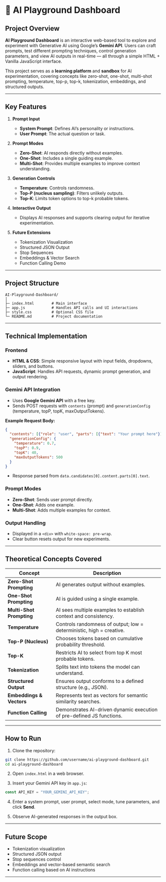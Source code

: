 # 🤖 AI Playground Dashboard

## Project Overview

**AI Playground Dashboard** is an interactive web-based tool to explore and experiment with Generative AI using Google’s **Gemini API**. Users can craft prompts, test different prompting techniques, control generation parameters, and view AI outputs in real-time — all through a simple HTML + Vanilla JavaScript interface.

This project serves as a **learning platform** and **sandbox** for AI experimentation, covering concepts like zero-shot, one-shot, multi-shot prompting, temperature, top-p, top-k, tokenization, embeddings, and structured outputs.

---

## Key Features

1. **Prompt Input**

   * **System Prompt**: Defines AI’s personality or instructions.
   * **User Prompt**: The actual question or task.

2. **Prompt Modes**

   * **Zero-Shot**: AI responds directly without examples.
   * **One-Shot**: Includes a single guiding example.
   * **Multi-Shot**: Provides multiple examples to improve context understanding.

3. **Generation Controls**

   * **Temperature**: Controls randomness.
   * **Top-P (nucleus sampling)**: Filters unlikely outputs.
   * **Top-K**: Limits token options to top-k probable tokens.

4. **Interactive Output**

   * Displays AI responses and supports clearing output for iterative experimentation.

5. **Future Extensions**

   * Tokenization Visualization
   * Structured JSON Output
   * Stop Sequences
   * Embeddings & Vector Search
   * Function Calling Demo

---

## Project Structure

```
AI-Playground-Dashboard/
│
├─ index.html        # Main interface
├─ app.js            # Handles API calls and UI interactions
├─ style.css         # Optional CSS file
└─ README.md         # Project documentation
```

---

## Technical Implementation

### Frontend

* **HTML & CSS**: Simple responsive layout with input fields, dropdowns, sliders, and buttons.
* **JavaScript**: Handles API requests, dynamic prompt generation, and output rendering.

### Gemini API Integration

* Uses **Google Gemini API** with a free key.
* Sends POST requests with `contents` (prompt) and `generationConfig` (temperature, topP, topK, maxOutputTokens).

**Example Request Body:**

```json
{
  "contents": [{"role": "user", "parts": [{"text": "Your prompt here"}]}],
  "generationConfig": {
    "temperature": 0.7,
    "topP": 0.9,
    "topK": 40,
    "maxOutputTokens": 500
  }
}
```

* Response parsed from `data.candidates[0].content.parts[0].text`.

### Prompt Modes

* **Zero-Shot**: Sends user prompt directly.
* **One-Shot**: Adds one example.
* **Multi-Shot**: Adds multiple examples for context.

### Output Handling

* Displayed in a `<div>` with `white-space: pre-wrap`.
* Clear button resets output for new experiments.

---

## Theoretical Concepts Covered

| Concept                  | Description                                                           |
| ------------------------ | --------------------------------------------------------------------- |
| **Zero-Shot Prompting**  | AI generates output without examples.                                 |
| **One-Shot Prompting**   | AI is guided using a single example.                                  |
| **Multi-Shot Prompting** | AI sees multiple examples to establish context and consistency.       |
| **Temperature**          | Controls randomness of output; low = deterministic, high = creative.  |
| **Top-P (Nucleus)**      | Chooses tokens based on cumulative probability threshold.             |
| **Top-K**                | Restricts AI to select from top K most probable tokens.               |
| **Tokenization**         | Splits text into tokens the model can understand.                     |
| **Structured Output**    | Ensures output conforms to a defined structure (e.g., JSON).          |
| **Embeddings & Vectors** | Represents text as vectors for semantic similarity searches.          |
| **Function Calling**     | Demonstrates AI-driven dynamic execution of pre-defined JS functions. |

---

## How to Run

1. Clone the repository:

```bash
git clone https://github.com/username/ai-playground-dashboard.git
cd ai-playground-dashboard
```

2. Open `index.html` in a web browser.

3. Insert your Gemini API key in `app.js`:

```js
const API_KEY = "YOUR_GEMINI_API_KEY";
```

4. Enter a system prompt, user prompt, select mode, tune parameters, and click **Send**.

5. Observe AI-generated responses in the output box.

---

## Future Scope

* Tokenization visualization
* Structured JSON output
* Stop sequences control
* Embeddings and vector-based semantic search
* Function calling based on AI instructions

---

